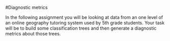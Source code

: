 #Diagnostic metrics

In the following assignment you will be looking at data from an one level of an online geography tutoring system used by 5th grade students. Your task will be to build some classification trees and then generate a diagnostic metrics about those trees.
